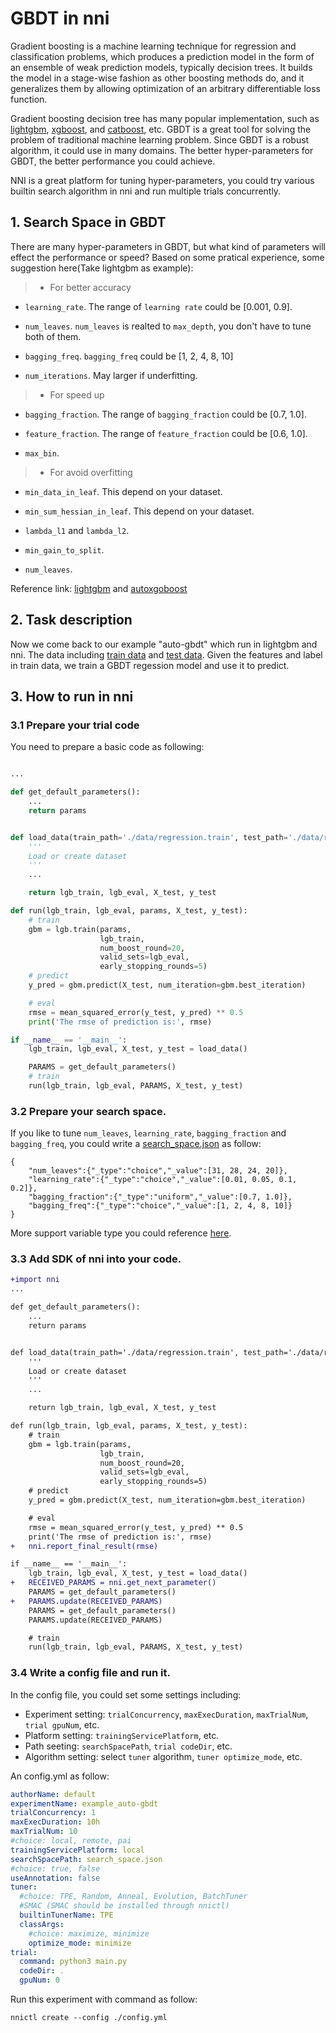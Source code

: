 # GBDT in nni
Gradient boosting is a machine learning technique for regression and classification problems, which produces a prediction model in the form of an ensemble of weak prediction models, typically decision trees. It builds the model in a stage-wise fashion as other boosting methods do, and it generalizes them by allowing optimization of an arbitrary differentiable loss function. 

Gradient boosting decision tree has many popular implementation, such as [lightgbm](https://github.com/Microsoft/LightGBM), [xgboost](https://github.com/dmlc/xgboost), and [catboost](https://github.com/catboost/catboost), etc. GBDT is a great tool for solving the problem of traditional machine learning problem. Since GBDT is a robust algorithm, it could use in many domains. The better hyper-parameters for GBDT, the better performance you could achieve.

NNI is a great platform for tuning hyper-parameters, you could try various builtin search algorithm in nni and run multiple trials concurrently. 


## 1. Search Space in GBDT
There are many hyper-parameters in GBDT, but what kind of parameters will effect the performance or speed? Based on some pratical experience, some suggestion here(Take lightgbm as example):

> * For better accuracy
* `learning_rate`. The range of `learning rate` could be [0.001, 0.9].

* `num_leaves`. `num_leaves` is realted to `max_depth`, you don't have to tune both of them.
    
* `bagging_freq`. `bagging_freq` could be [1, 2, 4, 8, 10]

* `num_iterations`. May larger if underfitting.

> * For speed up
* `bagging_fraction`. The range of `bagging_fraction` could be [0.7, 1.0].

* `feature_fraction`. The range of `feature_fraction` could be [0.6, 1.0].
    
* `max_bin`.

> * For avoid overfitting
* `min_data_in_leaf`. This depend on your dataset.

* `min_sum_hessian_in_leaf`. This depend on your dataset.

* `lambda_l1` and `lambda_l2`.

* `min_gain_to_split`.

* `num_leaves`.

Reference link:
[lightgbm](https://lightgbm.readthedocs.io/en/latest/Parameters-Tuning.html) and 
[autoxgoboost](https://github.com/ja-thomas/autoxgboost/blob/master/poster_2018.pdf)

## 2. Task description
Now we come back to our example "auto-gbdt" which run in lightgbm and nni. The data including [train data](https://github.com/Microsoft/nni/blob/master/examples/trials/auto-gbdt/data/regression.train) and [test data](https://github.com/Microsoft/nni/blob/master/examples/trials/auto-gbdt/data/regression.train). 
Given the features and label in train data, we train a GBDT regession model and use it to predict.

## 3. How to run in nni

### 3.1 Prepare your trial code
You need to prepare a basic code as following:
``` python

...

def get_default_parameters():
    ...
    return params


def load_data(train_path='./data/regression.train', test_path='./data/regression.test'):
    '''
    Load or create dataset
    '''
    ...

    return lgb_train, lgb_eval, X_test, y_test

def run(lgb_train, lgb_eval, params, X_test, y_test):
    # train
    gbm = lgb.train(params,
                    lgb_train,
                    num_boost_round=20,
                    valid_sets=lgb_eval,
                    early_stopping_rounds=5)
    # predict
    y_pred = gbm.predict(X_test, num_iteration=gbm.best_iteration)

    # eval 
    rmse = mean_squared_error(y_test, y_pred) ** 0.5
    print('The rmse of prediction is:', rmse)

if __name__ == '__main__':
    lgb_train, lgb_eval, X_test, y_test = load_data()

    PARAMS = get_default_parameters()
    # train
    run(lgb_train, lgb_eval, PARAMS, X_test, y_test)
```

### 3.2 Prepare your search space.
If you like to tune `num_leaves`, `learning_rate`, `bagging_fraction` and `bagging_freq`, 
you could write a [search_space.json](https://github.com/Microsoft/nni/blob/master/examples/trials/auto-gbdt/search_space.json) as follow:
```
{
    "num_leaves":{"_type":"choice","_value":[31, 28, 24, 20]},
    "learning_rate":{"_type":"choice","_value":[0.01, 0.05, 0.1, 0.2]},
    "bagging_fraction":{"_type":"uniform","_value":[0.7, 1.0]},
    "bagging_freq":{"_type":"choice","_value":[1, 2, 4, 8, 10]}
}
```

More support variable type you could reference [here](https://github.com/Microsoft/nni/blob/master/docs/SearchSpaceSpec.md).

### 3.3 Add SDK of nni into your code.
```diff
+import nni
...

def get_default_parameters():
    ...
    return params


def load_data(train_path='./data/regression.train', test_path='./data/regression.test'):
    '''
    Load or create dataset
    '''
    ...

    return lgb_train, lgb_eval, X_test, y_test

def run(lgb_train, lgb_eval, params, X_test, y_test):
    # train
    gbm = lgb.train(params,
                    lgb_train,
                    num_boost_round=20,
                    valid_sets=lgb_eval,
                    early_stopping_rounds=5)
    # predict
    y_pred = gbm.predict(X_test, num_iteration=gbm.best_iteration)

    # eval 
    rmse = mean_squared_error(y_test, y_pred) ** 0.5
    print('The rmse of prediction is:', rmse)
+   nni.report_final_result(rmse)

if __name__ == '__main__':
    lgb_train, lgb_eval, X_test, y_test = load_data()
+   RECEIVED_PARAMS = nni.get_next_parameter()
    PARAMS = get_default_parameters()
+   PARAMS.update(RECEIVED_PARAMS)
    PARAMS = get_default_parameters()
    PARAMS.update(RECEIVED_PARAMS)

    # train
    run(lgb_train, lgb_eval, PARAMS, X_test, y_test)
```

### 3.4 Write a config file and run it.
In the config file, you could set some settings including:

* Experiment setting: `trialConcurrency`, `maxExecDuration`, `maxTrialNum`, `trial gpuNum`, etc.
* Platform setting: `trainingServicePlatform`, etc.
* Path seeting: `searchSpacePath`, `trial codeDir`, etc.
* Algorithm setting: select `tuner` algorithm, `tuner optimize_mode`, etc.

An config.yml as follow:
```yml
authorName: default
experimentName: example_auto-gbdt
trialConcurrency: 1
maxExecDuration: 10h
maxTrialNum: 10
#choice: local, remote, pai
trainingServicePlatform: local
searchSpacePath: search_space.json
#choice: true, false
useAnnotation: false
tuner:
  #choice: TPE, Random, Anneal, Evolution, BatchTuner
  #SMAC (SMAC should be installed through nnictl)
  builtinTunerName: TPE
  classArgs:
    #choice: maximize, minimize
    optimize_mode: minimize
trial:
  command: python3 main.py
  codeDir: .
  gpuNum: 0
```

Run this experiment with command as follow:
```
nnictl create --config ./config.yml
```